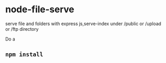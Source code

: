 # node-file-serve
serve file and folders with express js,serve-index under /public or /upload or /ftp directory

Do a 
## `npm install`
